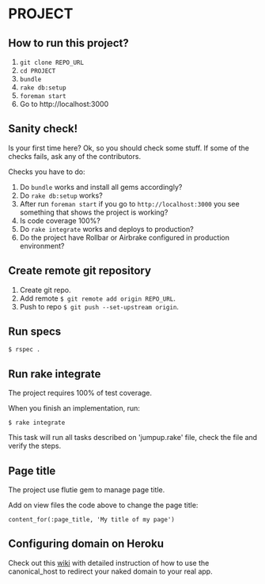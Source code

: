 PROJECT
=======

## How to run this project?

1. ```git clone REPO_URL```
2. ```cd PROJECT```
3. ```bundle```
4. ```rake db:setup```
5. ```foreman start```
6. Go to http://localhost:3000

## Sanity check!

Is your first time here? Ok, so you should check some stuff. If some of the checks fails, ask any of the contributors.

Checks you have to do:

1. Do ```bundle``` works and install all gems accordingly?
2. Do ```rake db:setup``` works?
3. After run ```foreman start``` if you go to ```http://localhost:3000``` you see something that shows the project is working?
4. Is code coverage 100%?
5. Do ```rake integrate``` works and deploys to production?
6. Do the project have Rollbar or Airbrake configured in production environment?

## Create remote git repository

1. Create git repo.
2. Add remote ```$ git remote add origin REPO_URL```.
3. Push to repo ```$ git push --set-upstream origin```.


## Run specs

```$ rspec .```

## Run rake integrate

The project requires 100% of test coverage.

When you finish an implementation, run:

```$ rake integrate```

This task will run all tasks described on 'jumpup.rake' file, check the file and verify the steps.

## Page title

The project use flutie gem to manage page title.

Add on view files the code above to change the page title:

```content_for(:page_title, 'My title of my page')```

## Configuring domain on Heroku

Check out this [wiki](https://github.com/Helabs/pah/wiki/Configuring-domain-on-Heroku) with detailed instruction of how to use the canonical_host to redirect your naked domain to your real app.
